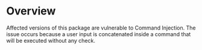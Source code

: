 # Overview

Affected versions of this package are vulnerable to Command Injection. The issue occurs because a user input is concatenated inside a command that will be executed without any check.
